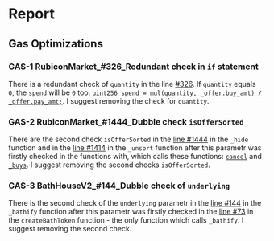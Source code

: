# Report


## Gas Optimizations

### GAS-1 RubiconMarket_#326_Redundant check in `if` statement 
There is a redundant check of `quantity` in the line [#326](https://github.com/code-423n4/2023-04-rubicon/blob/511636d889742296a54392875a35e4c0c4727bb7/contracts/RubiconMarket.sol#L326). If `quantity` equals `0`, the `spend` will be `0` too: 
[`uint256 spend = mul(quantity, _offer.buy_amt) / _offer.pay_amt;`](https://github.com/code-423n4/2023-04-rubicon/blob/511636d889742296a54392875a35e4c0c4727bb7/contracts/RubiconMarket.sol#L319). I suggest removing the check for `quantity`.

### GAS-2 RubiconMarket_#1444_Dubble check `isOfferSorted` 
There are the second check `isOfferSorted` in the [line #1444](https://github.com/code-423n4/2023-04-rubicon/blob/511636d889742296a54392875a35e4c0c4727bb7/contracts/RubiconMarket.sol#L1444) in the `_hide` function and in the [line #1414](https://github.com/code-423n4/2023-04-rubicon/blob/511636d889742296a54392875a35e4c0c4727bb7/contracts/RubiconMarket.sol#L1414) in the `_unsort` function after this parametr was firstly checked in the functions with, which calls these functions: [`cancel`](https://github.com/code-423n4/2023-04-rubicon/blob/511636d889742296a54392875a35e4c0c4727bb7/contracts/RubiconMarket.sol#L876-L880) and [`_buys`](https://github.com/code-423n4/2023-04-rubicon/blob/511636d889742296a54392875a35e4c0c4727bb7/contracts/RubiconMarket.sol#L1186-L1191). I suggest removing the second checks `isOfferSorted`.

### GAS-3 BathHouseV2_#144_Dubble check of `underlying` 
There is the second check of the `underlying` parametr in the [line #144](https://github.com/code-423n4/2023-04-rubicon/blob/511636d889742296a54392875a35e4c0c4727bb7/contracts/BathHouseV2.sol#L144) in the `_bathify` function after this parametr was firstly checked in the [line #73](https://github.com/code-423n4/2023-04-rubicon/blob/511636d889742296a54392875a35e4c0c4727bb7/contracts/BathHouseV2.sol#L73) in the `createBathToken` function - the only function which calls `_bathify`. I suggest removing the second check.

